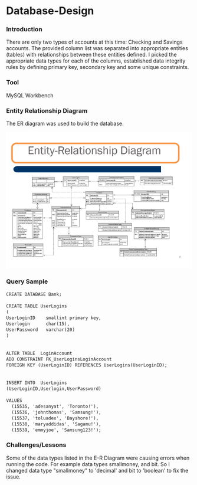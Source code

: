 # Database-Design

### Introduction

There are only two types of accounts at this time: Checking and Savings accounts. The provided column list was separated into appropriate entities (tables) with relationships between these entities defined. 
I picked the appropriate data types for each of the columns, established data integrity rules by defining primary key, secondary key and some unique constraints.

### Tool

MySQL Workbench

### Entity Relationship Diagram
The ER diagram was used to build the database.

![alt text](Entity_Relationship_Diagram.PNG)

### Query Sample
```
CREATE DATABASE Bank; 

CREATE TABLE UserLogins
(
UserLoginID    smallint primary key,
Userlogin      char(15),
UserPassword   varchar(20)
)


ALTER TABLE  LoginAccount
ADD CONSTRAINT FK_UserLoginsLoginAccount
FOREIGN KEY (UserLoginID) REFERENCES UserLogins(UserLoginID);


INSERT INTO  UserLogins
(UserLoginID,Userlogin,UserPassword)

VALUES  
  (15535, 'adesanyat', 'Toronto!'), 
  (15536, 'johnthomas', 'Samsung!'), 
  (15537, 'toluadex', 'Bayshore!'), 
  (15538, 'maryaddidas', 'Sagamu!'), 
  (15539, 'emmyjoe', 'Samsung123!'); 
```


### Challenges/Lessons

Some of the data types listed in the E-R Diagram were causing errors when running the code. For example data types smallmoney, and bit.
So I changed data type "smallmoney" to 'decimal' and bit to 'boolean' to fix the issue.
